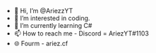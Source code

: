 - 👋 Hi, I’m @AriezzYT
- 👀 I’m interested in coding.
- 🌱 I’m currently learning C#
- 📫 How to reach me - Discord = AriezYT#1103
- 🌐 Fourm - ariez.cf

